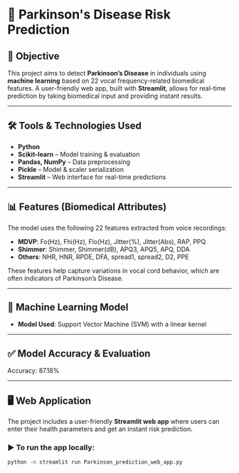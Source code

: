 # 🧠 Parkinson's Disease Risk Prediction

## 🎯 Objective
This project aims to detect **Parkinson’s Disease** in individuals using **machine learning** based on 22 vocal frequency-related biomedical features. A user-friendly web app, built with **Streamlit**, allows for real-time prediction by taking biomedical input and providing instant results.

---

## 🛠️ Tools & Technologies Used
- **Python**
- **Scikit-learn** – Model training & evaluation
- **Pandas, NumPy** – Data preprocessing
- **Pickle** – Model & scaler serialization
- **Streamlit** – Web interface for real-time predictions

---

## 📊 Features (Biomedical Attributes)
The model uses the following 22 features extracted from voice recordings:
- **MDVP**: Fo(Hz), Fhi(Hz), Flo(Hz), Jitter(%), Jitter(Abs), RAP, PPQ
- **Shimmer**: Shimmer, Shimmer(dB), APQ3, APQ5, APQ, DDA
- **Others**: NHR, HNR, RPDE, DFA, spread1, spread2, D2, PPE

These features help capture variations in vocal cord behavior, which are often indicators of Parkinson’s Disease.

---

## 🤖 Machine Learning Model
- **Model Used**: Support Vector Machine (SVM) with a linear kernel


---


## ✅ Model Accuracy & Evaluation
Accuracy: 87.18%


---


## 🖥️ Web Application

The project includes a user-friendly **Streamlit web app** where users can enter their health parameters and get an instant risk prediction.

### ▶️ To run the app locally:

```bash
python -m streamlit run Parkinson_prediction_web_app.py

